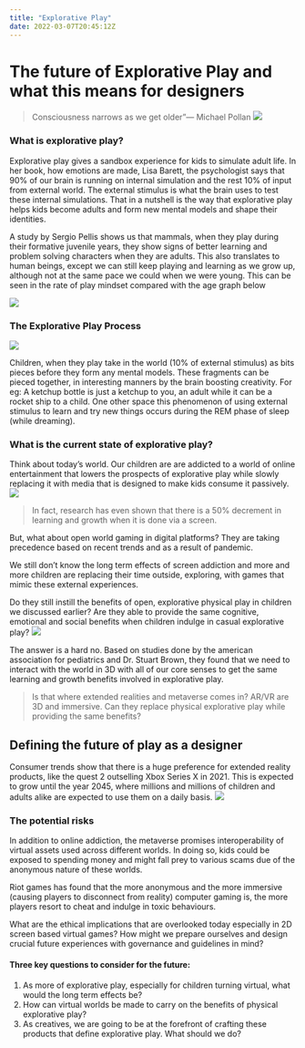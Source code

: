 ```yaml
---
title: "Explorative Play"
date: 2022-03-07T20:45:12Z
---
```


# The future of Explorative Play and what this means for designers
> Consciousness narrows as we get older”— Michael Pollan
![](https://benhur.me/img/explorative-play/valhalla.jpg)

### What is explorative play?
Explorative play gives a sandbox experience for kids to simulate adult life. In her book, how emotions are made, Lisa Barett, the psychologist says that 90% of our brain is running on internal simulation and the rest 10% of input from external world. The external stimulus is what the brain uses to test these internal simulations. That in a nutshell is the way that explorative play helps kids become adults and form new mental models and shape their identities. 

A study by Sergio Pellis shows us that mammals, when they play during their formative juvenile years, they show signs of better learning and problem solving characters when they are adults. This also translates to human beings, except we can still keep playing and learning as we grow up, although not at the same pace we could when we were young. This can be seen in the rate of play mindset compared with the age graph below

![](https://benhur.me/img/explorative-play/play-age-graph.png)

### The Explorative Play Process
![](https://benhur.me/img/explorative-play/play-process.jpeg)

Children, when they play take in the world (10% of external stimulus) as bits pieces before they form any mental models. These fragments can be pieced together, in interesting manners by the brain boosting creativity. For eg: A ketchup bottle is just a ketchup to you, an adult while it can be a rocket ship to a child.  One other space this phenomenon of using external stimulus to learn and try new things occurs during the REM phase of sleep (while dreaming). 

### What is the current state of explorative play?
Think about today’s world. Our children are are addicted to a world of online entertainment that lowers the prospects of explorative play while slowly replacing it with media that is designed to make kids consume it passively. 
![](https://benhur.me/img/explorative-play/facebook.jpeg)

> In fact, research has even shown that there is a 50% decrement in learning and growth when it is done via a screen.  

But, what about open world gaming in digital platforms? They are taking precedence based on recent trends and as a result of pandemic. 

We still don’t know the long term effects of screen addiction and more and more children are replacing their time outside, exploring, with games that mimic these external experiences. 

Do they still instill the benefits of open, explorative physical play in children we discussed earlier? Are they able to provide the same cognitive, emotional and social benefits when children indulge in casual explorative play?
![](https://benhur.me/img/explorative-play/minecraft.png)

The answer is a hard no. Based on studies done by the american association for pediatrics and Dr. Stuart Brown, they found that we need to interact with the world in 3D with all of our core senses to get the same learning and growth benefits involved in explorative play. 

> Is that where extended realities and metaverse comes in? AR/VR are 3D and immersive. Can they replace physical explorative play while providing the same benefits?  

## Defining the future of play as a designer
Consumer trends show that there is a huge preference for extended reality products, like the quest 2 outselling Xbox Series X in 2021. This is expected to grow until the year 2045, where millions and millions of children and adults alike are expected to use them on a daily basis.
![](https://benhur.me/img/explorative-play/oculus-quest.png)

### The potential risks
In addition to online addiction, the metaverse promises interoperability of virtual assets used across different worlds. In doing so, kids could be exposed to spending money and might fall prey to various scams due of the anonymous nature of these worlds. 

Riot games has found that the more anonymous and the more immersive (causing players to disconnect from reality) computer gaming is, the more players resort to cheat and indulge in toxic behaviours. 

What are the ethical implications that are overlooked today especially in 2D screen based virtual games? How might we prepare ourselves and design crucial future experiences with governance and guidelines in mind? 

#### Three key questions to consider for the future: 
1. As more of explorative play, especially for children turning virtual, what would the long term effects be?
2. How can virtual worlds be made to carry on the benefits of physical explorative play?
3. As creatives, we are going to be at the forefront of crafting these products that define explorative play. What should we do?